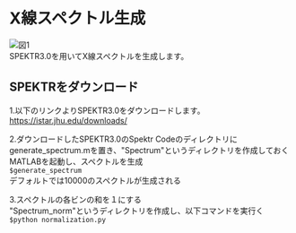 # X線スペクトル生成
![図1](https://user-images.githubusercontent.com/73208280/101884257-bece4d80-3bdb-11eb-9b1a-b8638c27d6c6.png)  
SPEKTR3.0を用いてX線スペクトルを生成します。

## SPEKTRをダウンロード
1.以下のリンクよりSPEKTR3.0をダウンロードします。  
https://istar.jhu.edu/downloads/  

2.ダウンロードしたSPEKTR3.0のSpektr Codeのディレクトリにgenerate_spectrum.mを置き、"Spectrum"というディレクトリを作成しておく  
MATLABを起動し、スペクトルを生成  
`$generate_spectrum`    
デフォルトでは10000のスペクトルが生成される  

3.スペクトルの各ビンの和を１にする  
"Spectrum_norm"というディレクトリを作成し、以下コマンドを実行く   
`$python normalization.py`
